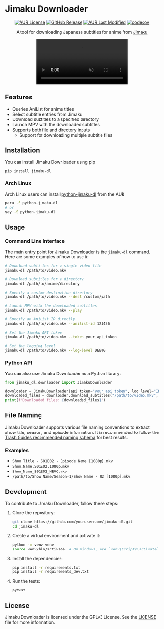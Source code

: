 # Jimaku Downloader

<div align="center">

<a href="">[![AUR License](https://img.shields.io/aur/license/python-jimaku-dl)](https://aur.archlinux.org/packages/python-jimaku-dl)</a>
<a href="">[![GitHub Release](https://img.shields.io/github/v/release/ksyasuda/jimaku-dl)](https://github.com/ksyasuda/jimaku-dl)</a>
<a href="">[![AUR Last Modified](https://img.shields.io/aur/last-modified/python-jimaku-dl)](https://aur.archlinux.org/packages/python-jimaku-dl)</a>
<a href="">[![codecov](https://codecov.io/gh/ksyasuda/jimaku-dl/graph/badge.svg?token=5S5NRSPVHT)](https://codecov.io/gh/ksyasuda/jimaku-dl)</a>

A tool for downloading Japanese subtitles for anime from <a href="https://jimaku.cc" target="_blank" rel="noopener noreferrer">Jimaku</a>

  <p>
    <video controls muted src="https://github.com/user-attachments/assets/bdf2bb7d-9b0f-47fd-b7d3-db54a9529133"></video>
  </p>
</div>

## Features

- Queries AniList for anime titles
- Select subtitle entries from Jimaku
- Download subtitles to a specified directory
- Launch MPV with the downloaded subtitles
- Supports both file and directory inputs
  - Support for downloading multiple subtitle files

## Installation

You can install Jimaku Downloader using pip

```sh
pip install jimaku-dl
```

### Arch Linux

Arch Linux users can install
<a href="https://aur.archlinux.org/packages/python-jimaku-dl" target="_blank">python-jimaku-dl</a>
from the AUR

```sh
paru -S python-jimaku-dl
# or
yay -S python-jimaku-dl
```

## Usage

### Command Line Interface

The main entry point for Jimaku Downloader is the `jimaku-dl` command. Here are some examples of how to use it:

```sh
# Download subtitles for a single video file
jimaku-dl /path/to/video.mkv

# Download subtitles for a directory
jimaku-dl /path/to/anime/directory

# Specify a custom destination directory
jimaku-dl /path/to/video.mkv --dest /custom/path

# Launch MPV with the downloaded subtitles
jimaku-dl /path/to/video.mkv --play

# Specify an AniList ID directly
jimaku-dl /path/to/video.mkv --anilist-id 123456

# Set the Jimaku API token
jimaku-dl /path/to/video.mkv --token your_api_token

# Set the logging level
jimaku-dl /path/to/video.mkv --log-level DEBUG
```

### Python API

You can also use Jimaku Downloader as a Python library:

```python
from jimaku_dl.downloader import JimakuDownloader

downloader = JimakuDownloader(api_token="your_api_token", log_level="INFO")
downloaded_files = downloader.download_subtitles("/path/to/video.mkv", dest_dir="/custom/path", play=True)
print(f"Downloaded files: {downloaded_files}")
```

## File Naming

Jimaku Downloader supports various file naming conventions to extract show title, season, and episode information. It is recommended to follow the [Trash Guides recommended naming schema](https://trash-guides.info/Sonarr/Sonarr-recommended-naming-scheme/#recommended-naming-scheme) for best results.

### Examples

- `Show Title - S01E02 - Episode Name [1080p].mkv`
- `Show.Name.S01E02.1080p.mkv`
- `Show_Name_S01E02_HEVC.mkv`
- `/path/to/Show Name/Season-1/Show Name - 02 [1080p].mkv`

## Development

To contribute to Jimaku Downloader, follow these steps:

1. Clone the repository:

   ```sh
   git clone https://github.com/yourusername/jimaku-dl.git
   cd jimaku-dl
   ```

2. Create a virtual environment and activate it:

   ```sh
   python -m venv venv
   source venv/bin/activate  # On Windows, use `venv\Scripts\activate`
   ```

3. Install the dependencies:

   ```sh
   pip install -r requirements.txt
   pip install -r requirements_dev.txt
   ```

4. Run the tests:

   ```sh
   pytest
   ```

## License

Jimaku Downloader is licensed under the GPLv3 License. See the [LICENSE](LICENSE) file for more information.
